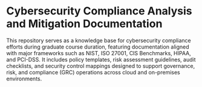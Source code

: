 # Cybersecurity Compliance Analysis and Mitigation Documentation
This repository serves as a knowledge base for cybersecurity compliance efforts during graduate course duration, featuring documentation aligned with major frameworks such as NIST, ISO 27001, CIS Benchmarks, HIPAA, and PCI-DSS. It includes policy templates, risk assessment guidelines, audit checklists, and security control mappings designed to support governance, risk, and compliance (GRC) operations across cloud and on-premises environments.
